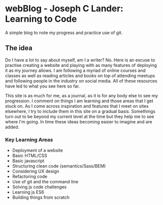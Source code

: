 # webBlog - Joseph C Lander: Learning to Code
A simple blog to note my progress and practice use of git.

## The idea

Do I have a lot to say about myself, am I a writer? No. Here is an excuse to practise creating a website and playing with as many features of deploying it as my journey allows. I am following a myriad of online courses and classes as well as reading articles and books on top of attending meetups and following people in the industry on social media. All of these resources have led to what you see here so far.

This site is as much for me, as a journal, as it is for any body else to see my progression. I comment on things I am learning and those areas that I get stuck on. As I come across inspiration and features that I meet on sites elsewhere, I try to include them in this site on a gradual basis. Somethings turn out to be beyond my current level at the time but they help me to see where I'm going. In time these ideas becoming easier to imagine and are added.

### Key Learning Areas

- Deployment of a website
- Basic HTML/CSS
- Basic javascript
- Structuring clean code (semantics/Sass/BEM)
- Considering UX design
- Refactoring code
- Use of git and the command line
- Solving js code challenges
- Learning js ES6
- Building things from scratch
